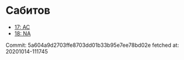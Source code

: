 # Сабитов
- [17: AC](17.md)
- [18: NA](18.md)

Commit: 5a604a9d2703ffe8703dd01b33b95e7ee78bd02e
 fetched at: 20201014-111745
